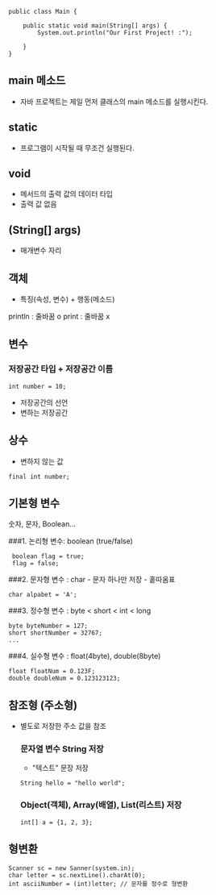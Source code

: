 ```
public class Main {

    public static void main(String[] args) {
        System.out.println("Our First Project! :");

    }
}
```

## main 메소드
- 자바 프로젝트는 제일 먼저 클래스의 main 메소드를 실행시킨다.

## static
- 프로그램이 시작될 때 무조건 실행된다.

## void
- 메서드의 출력 값의 데이터 타입
- 출력 값 없음

## (String[] args)
- 매개변수 자리


## 객체
- 특징(속성, 변수) + 행동(메소드)


println : 줄바꿈 o
print : 줄바꿈 x


## 변수
### 저장공간 타입 + 저장공간 이름
```
int number = 10;
```
- 저장공간의 선언
- 변하는 저장공간

## 상수
- 변하지 않는 값

```angular2html
final int number;
```

## 기본형 변수
숫자, 문자, Boolean...

  ###1. 논리형 변수: boolean (true/false)
    
```
 boolean flag = true;
 flag = false;
```
  ###2. 문자형 변수 : char
     - 문자 하나만 저장
     - 홑따옴표
```
char alpabet = 'A';
```
  ###3. 정수형 변수 : byte < short < int < long
```
byte byteNumber = 127;
short shortNumber = 32767;
...
```
  ###4. 실수형 변수 : float(4byte), double(8byte)

```
float floatNum = 0.123F;
double doubleNum = 0.123123123;
```
   

## 참조형 (주소형)
- 별도로 저장한 주소 값을 참조

   ### 문자열 변수 String 저장
   - "텍스트" 문장 저장
  ```
  String hello = "hello world";
  ```
   ### Object(객체), Array(배열), List(리스트) 저장
    ```
  int[] a = {1, 2, 3};
  ```
  

## 형변환
```angular2html
Scanner sc = new Sanner(system.in);
char letter = sc.nextLine().charAt(0); 
int asciiNumber = (int)letter; // 문자를 정수로 형변환
```

